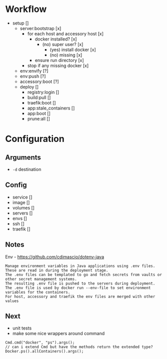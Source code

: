 # Workflow

* setup []
  * server:bootstrap [x]
    * for each host and accessory host [x]
      * docker installed? [x]
        * (no) super user? [x]
          * (yes) install docker [x]
          * (no) missing [x]
      * ensure run directory [x]
    * stop if any missing docker [x]
  * env:envify [?]
  * env:push [?]
  * accessory:boot [?]
  * deploy []
    * registry:login []
    * build:pull []
    * traefik:boot []
    * app:stale_containers []
    * app:boot []
    * prune:all []

# Configuration

## Arguments

* `-d` destination 

## Config

* service []
* image []
* volumes []
* servers []
* envs []
* ssh []
* traefik []

## Notes

Env - https://github.com/cdimascio/dotenv-java

    Manage environment variables in Java applications using .env files. These are read in during the deployment stage.
    The .env files can be templated to go and fetch secrets from vaults or other secret management systems.
    The resulting .env file is pushed to the servers during deployment.
    The .env file is used by docker run --env-file to set environment variables for the containers.
    For host, accessory and traefik the env files are merged with other values

## Next

* unit tests
* make some nice wrappers around command

```
Cmd.cmd("docker", "ps").args();
// can i extend Cmd but have the methods return the extended type?
Docker.ps().allContainers().args();
```